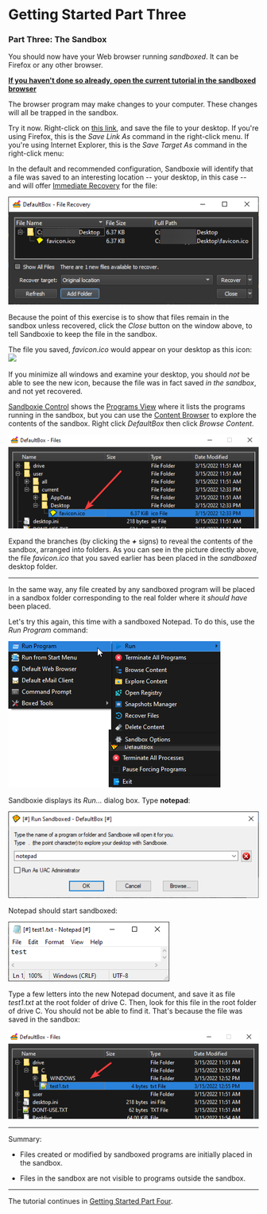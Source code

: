 # Getting Started Part Three

### Part Three: The Sandbox

You should now have your Web browser running _sandboxed_. It can be Firefox or any other browser.

<u>**If you haven't done so already, open the current tutorial in the sandboxed browser**</u>

The browser program may make changes to your computer. These changes will all be trapped in the sandbox.

Try it now. Right-click on [this link](https://github.com/sandboxie-plus/sandboxie-docs/raw/main/Media/favicon.ico), and
save the file to your desktop. If you're using Firefox, this is the _Save Link As_ command in the right-click menu. If
you're using Internet Explorer, this is the _Save Target As_ command in the right-click menu:

In the default and recommended configuration, Sandboxie will identify that a file was saved to an interesting location
-- your desktop, in this case -- and will offer [Immediate Recovery](ImmediateRecovery.md) for the file:

![](../Media/SP_ImmediateRecoverFavIcon.png)

Because the point of this exercise is to show that files remain in the sandbox unless recovered, click the _Close_
button on the window above, to tell Sandboxie to keep the file in the sandbox.

The file you saved, _favicon.ico_ would appear on your desktop as this
icon: ![](https://github.com/sandboxie-plus/sandboxie-docs/raw/main/Media/favicon.ico)

If you minimize all windows and examine your desktop, you should _not_ be able to see the new icon, because the file was
in fact saved _in the sandbox_, and not yet recovered.

[Sandboxie Control](SP_SBControl.md) shows the [Programs View](SBControl_ProgramsView.md) where it lists the programs running
in the sandbox, but you can use the [Content Browser](ContentBrowser.md) to explore the contents of the sandbox. Right
click _DefaultBox_ then click _Browse Content_.

![](../Media/SP_FileViewFavIcon.png)

Expand the branches (by clicking the **_+_** signs) to reveal the contents of the sandbox, arranged into folders. As you
can see in the picture directly above, the file _favicon.ico_ that you saved earlier has been placed in the _sandboxed_
desktop folder.
* * *
In the same way, any file created by any sandboxed program will be placed in a sandbox folder corresponding to the real
folder where it _should have_ been placed.

Let's try this again, this time with a sandboxed Notepad. To do this, use the _Run Program_ command:

![](../Media/SP_TrayPopupRunAny.png)

Sandboxie displays its _Run..._ dialog box. Type **notepad**:

![](../Media/SP_RunAnyNotepad.png)

Notepad should start sandboxed:

![](../Media/SP_NotepadSandboxed.png)

Type a few letters into the new Notepad document, and save it as file _test1.txt_ at the root folder of drive C. Then,
look for this file in the root folder of drive C. You should not be able to find it. That's because the file was saved
in the sandbox:

![](../Media/SP_FileViewNotepad.png)
* * *
Summary:

* Files created or modified by sandboxed programs are initially placed in the sandbox.

* Files in the sandbox are not visible to programs outside the sandbox.

* * *
The tutorial continues in [Getting Started Part Four](SP_GettingStartedPartFour.md).
